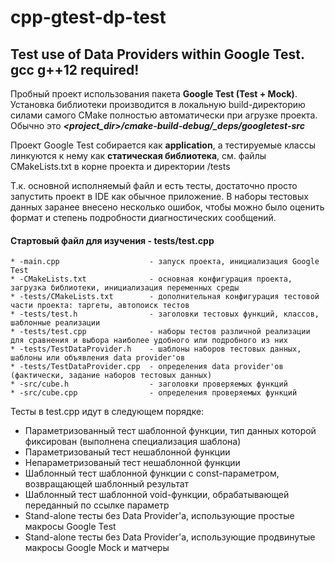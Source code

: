# cpp-gtest-dp-test
## Test use of Data Providers within Google Test. gcc g++12 required!

Пробный проект использования пакета **Google Test (Test + Mock)**. Установка библиотеки производится в локальную
build-директорию силами самого CMake полностью автоматически при агрузке проекта. 
Обычно это _**<project_dir>/cmake-build-debug/_deps/googletest-src**_

Проект Google Test собирается как **application**, а тестируемые классы линкуются к нему как **статическая библиотека**,
см. файлы CMakeLists.txt в корне проекта и директории /tests

Т.к. основной исполняемый файл и есть тесты, достаточно просто запустить проект в IDE как обычное приложение.
В наборы тестовых данных заранее внесено несколько ошибок, чтобы можно было оценить формат и степень подробности диагностических сообщений.

#### Стартовый файл для изучения - tests/test.cpp

    * -main.cpp                    - запуск проекта, инициализация Google Test
    * -CMakeLists.txt              - основная конфигурация проекта, загрузка библиотеки, инициализация переменных среды
    * -tests/CMakeLists.txt        - дополнительная конфигурация тестовой части проекта: таргеты, автопоиск тестов
    * -tests/test.h                - заголовки тестовых функций, классов, шаблонные реализации
    * -tests/test.cpp              - наборы тестов различной реализации для сравнения и выбора наиболее удобного или подробного из них
    * -tests/TestDataProvider.h    - шаблоны наборов тестовых данных, шаблоны или объявления data provider'ов
    * -tests/TestDataProvider.cpp  - определения data provider'ов (фактически, задание наборов тестовых данных)
    * -src/cube.h                  - заголовки проверяемых функций
    * -src/cube.cpp                - определения проверяемых функций

Тесты в test.cpp идут в следующем порядке:
* Параметризованный тест шаблонной функции, тип данных которой фиксирован (выполнена специализация шаблона)
* Параметризованый тест нешаблонной функции
* Непараметризованый тест нешаблонной функции
* Шаблонный тест шаблонной функции с const-параметром, возвращающей шаблонный результат
* Шаблонный тест шаблонной void-функции, обрабатывающей переданный по ссылке параметр
* Stand-alone тесты без Data Provider'а, использующие простые макросы Google Test
* Stand-alone тесты без Data Provider'а, использующие продвинутые макросы Google Mock и матчеры